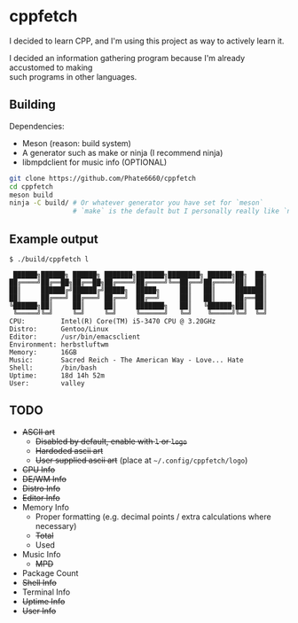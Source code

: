 # cppfetch

I decided to learn CPP, and I'm using this project as way to actively learn it.

I decided an information gathering program because I'm already accustomed to making<br>
such programs in other languages.

## Building

Dependencies:
- Meson (reason: build system)
- A generator such as make or ninja (I recommend ninja)
- libmpdclient for music info (OPTIONAL)

```bash
git clone https://github.com/Phate6660/cppfetch
cd cppfetch
meson build
ninja -C build/ # Or whatever generator you have set for `meson`
                # `make` is the default but I personally really like `ninja`
```

## Example output

`$ ./build/cppfetch l`

```
 ██████╗██████╗ ██████╗ ███████╗███████╗████████╗ ██████╗██╗  ██╗
██╔════╝██╔══██╗██╔══██╗██╔════╝██╔════╝╚══██╔══╝██╔════╝██║  ██║
██║     ██████╔╝██████╔╝█████╗  █████╗     ██║   ██║     ███████║
██║     ██╔═══╝ ██╔═══╝ ██╔══╝  ██╔══╝     ██║   ██║     ██╔══██║
╚██████╗██║     ██║     ██║     ███████╗   ██║   ╚██████╗██║  ██║
 ╚═════╝╚═╝     ╚═╝     ╚═╝     ╚══════╝   ╚═╝    ╚═════╝╚═╝  ╚═╝
CPU:         Intel(R) Core(TM) i5-3470 CPU @ 3.20GHz
Distro:      Gentoo/Linux
Editor:      /usr/bin/emacsclient
Environment: herbstluftwm
Memory:      16GB
Music:       Sacred Reich - The American Way - Love... Hate
Shell:       /bin/bash
Uptime:      18d 14h 52m
User:        valley
```

## TODO

- ~~ASCII art~~
  + ~~Disabled by default, enable with `l` or `logo`~~
  + ~~Hardoded ascii art~~
  + ~~User supplied ascii art~~ (place at `~/.config/cppfetch/logo`)
- ~~CPU Info~~
- ~~DE/WM Info~~
- ~~Distro Info~~
- ~~Editor Info~~
- Memory Info
  + Proper formatting (e.g. decimal points / extra calculations where necessary)
  + ~~Total~~
  + Used
- Music Info
  + ~~MPD~~
- Package Count
- ~~Shell Info~~
- Terminal Info
- ~~Uptime Info~~
- ~~User Info~~
